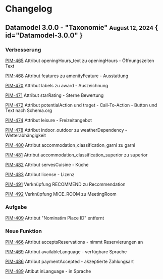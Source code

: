 # Changelog

## Datamodel 3.0.0 - "Taxonomie" <small>August 12, 2024</small> { id="Datamodel-3.0.0" }

### Verbesserung

[PIM-465](https://tourismus.atlassian.net/browse/PIM-465) Attribut openingHours\_text zu openingHours - Öffnungszeiten Text

[PIM-468](https://tourismus.atlassian.net/browse/PIM-468) Attribut features zu amenityFeature - Ausstattung

[PIM-470](https://tourismus.atlassian.net/browse/PIM-470) Attribut labels zu award - Auszeichnung

[PIM-471](https://tourismus.atlassian.net/browse/PIM-471) Attribut starRating - Sterne Bewertung

[PIM-472](https://tourismus.atlassian.net/browse/PIM-472) Attribut potentialAction und traget - Call-To-Action - Button und Text nach Schema.org

[PIM-474](https://tourismus.atlassian.net/browse/PIM-474) Attribut leisure - Freizeitangebot

[PIM-478](https://tourismus.atlassian.net/browse/PIM-478) Attribut indoor\_outdoor zu weatherDependency - Wetterabhängigkeit

[PIM-480](https://tourismus.atlassian.net/browse/PIM-480) Attribut accommodation\_classification\_garni zu garni

[PIM-481](https://tourismus.atlassian.net/browse/PIM-481) Attribut accommodation\_classification\_superior zu superior

[PIM-482](https://tourismus.atlassian.net/browse/PIM-482) Attribut servesCuisine - Küche

[PIM-483](https://tourismus.atlassian.net/browse/PIM-483) Attribut license - Lizenz

[PIM-491](https://tourismus.atlassian.net/browse/PIM-491) Verknüpfung RECOMMEND zu Recommendation

[PIM-492](https://tourismus.atlassian.net/browse/PIM-492) Verknüpfung MICE\_ROOM zu MeetingRoom

### Aufgabe

[PIM-409](https://tourismus.atlassian.net/browse/PIM-409) Attribut "Nominatim Place ID" entfernt

### Neue Funktion

[PIM-466](https://tourismus.atlassian.net/browse/PIM-466) Attribut acceptsReservations - nimmt Reservierungen an

[PIM-469](https://tourismus.atlassian.net/browse/PIM-469) Attribut availableLanguage - verfügbare Sprache

[PIM-486](https://tourismus.atlassian.net/browse/PIM-486) Attribut paymentAccepted - akzeptierte Zahlungsart

[PIM-489](https://tourismus.atlassian.net/browse/PIM-489) Attibut inLanguage - in Sprache
